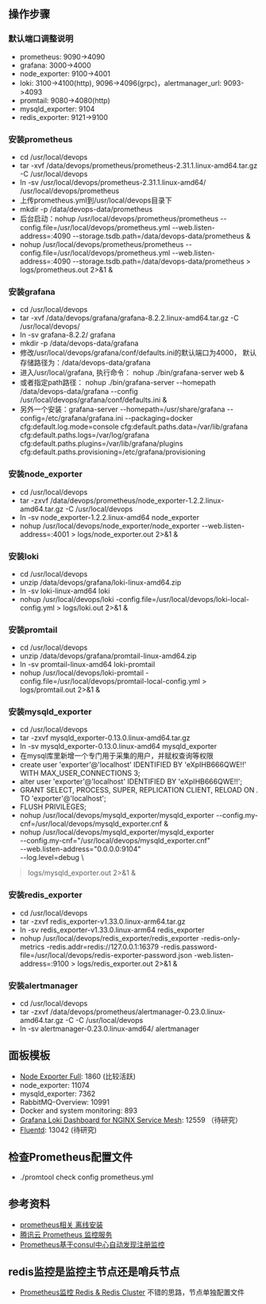 ## 操作步骤
### 默认端口调整说明
* prometheus: 9090->4090
* grafana: 3000->4000
* node_exporter: 9100->4001
* loki: 3100->4100(http), 9096->4096(grpc)，alertmanager_url: 9093->4093
* promtail: 9080->4080(http)
* mysqld_exporter: 9104
* redis_exporter: 9121->9100

### 安装prometheus
* cd /usr/local/devops
* tar -xvf /data/devops/prometheus/prometheus-2.31.1.linux-amd64.tar.gz -C /usr/local/devops
* ln -sv /usr/local/devops/prometheus-2.31.1.linux-amd64/ /usr/local/devops/prometheus
* 上传prometheus.yml到/usr/local/devops目录下
* mkdir -p /data/devops-data/prometheus
* 后台启动：nohup /usr/local/devops/prometheus/prometheus --config.file=/usr/local/devops/prometheus.yml --web.listen-address=:4090 --storage.tsdb.path=/data/devops-data/prometheus &
* nohup /usr/local/devops/prometheus/prometheus --config.file=/usr/local/devops/prometheus.yml --web.listen-address=:4090 --storage.tsdb.path=/data/devops-data/prometheus > logs/prometheus.out 2>&1 &

### 安装grafana
* cd /usr/local/devops
* tar -xvf /data/devops/grafana/grafana-8.2.2.linux-amd64.tar.gz -C /usr/local/devops/
* ln -sv grafana-8.2.2/ grafana
* mkdir -p /data/devops-data/grafana
* 修改/usr/local/devops/grafana/conf/defaults.ini的默认端口为4000， 默认存储路径为：/data/devops-data/grafana
* 进入/usr/local/grafana, 执行命令： nohup ./bin/grafana-server web &
* 或者指定path路径： nohup ./bin/grafana-server --homepath /data/devops-data/grafana --config /usr/local/devops/grafana/conf/defaults.ini &
* 另外一个安装：grafana-server --homepath=/usr/share/grafana --config=/etc/grafana/grafana.ini --packaging=docker cfg:default.log.mode=console cfg:default.paths.data=/var/lib/grafana cfg:default.paths.logs=/var/log/grafana cfg:default.paths.plugins=/var/lib/grafana/plugins cfg:default.paths.provisioning=/etc/grafana/provisioning

### 安装node_exporter
* cd /usr/local/devops
* tar -zxvf /data/devops/prometheus/node_exporter-1.2.2.linux-amd64.tar.gz -C /usr/local/devops
* ln -sv node_exporter-1.2.2.linux-amd64 node_exporter
* nohup /usr/local/devops/node_exporter/node_exporter --web.listen-address=:4001 > logs/node_exporter.out 2>&1 &

### 安装loki
* cd /usr/local/devops
* unzip /data/devops/grafana/loki-linux-amd64.zip
* ln -sv loki-linux-amd64 loki
* nohup /usr/local/devops/loki -config.file=/usr/local/devops/loki-local-config.yml > logs/loki.out 2>&1 &

### 安装promtail
* cd /usr/local/devops
* unzip /data/devops/grafana/promtail-linux-amd64.zip
* ln -sv promtail-linux-amd64 loki-promtail
* nohup /usr/local/devops/loki-promtail -config.file=/usr/local/devops/promtail-local-config.yml > logs/promtail.out 2>&1 &

### 安装mysqld_exporter
* cd /usr/local/devops
* tar -zxvf mysqld_exporter-0.13.0.linux-amd64.tar.gz
* ln -sv mysqld_exporter-0.13.0.linux-amd64 mysqld_exporter
* 在mysql库里新增一个专门用于采集的用户，并赋权查询等权限
* create user 'exporter'@'localhost'  IDENTIFIED BY 'eXpIHB666QWE!!' WITH MAX_USER_CONNECTIONS 3;
* alter user 'exporter'@'localhost'  IDENTIFIED BY 'eXpIHB666QWE!!';
* GRANT SELECT, PROCESS, SUPER, REPLICATION CLIENT, RELOAD ON *.* TO 'exporter'@'localhost';
* FLUSH PRIVILEGES;
* nohup /usr/local/devops/mysqld_exporter/mysqld_exporter --config.my-cnf=/usr/local/devops/mysqld_exporter.cnf &
* nohup /usr/local/devops/mysqld_exporter/mysqld_exporter \
--config.my-cnf="/usr/local/devops/mysqld_exporter.cnf" \
--web.listen-address="0.0.0.0:9104" \
--log.level=debug \
> logs/mysqld_exporter.out 2>&1 &

### 安装redis_exporter
* cd /usr/local/devops
* tar -zxvf redis_exporter-v1.33.0.linux-arm64.tar.gz
* ln -sv redis_exporter-v1.33.0.linux-arm64 redis_exporter
* nohup /usr/local/devops/redis_exporter/redis_exporter -redis-only-metrics -redis.addr=redis://127.0.0.1:16379 -redis.password-file=/usr/local/devops/redis-exporter-password.json  -web.listen-address=:9100 > logs/redis_exporter.out 2>&1 &

### 安装alertmanager
* cd /usr/local/devops
* tar -zxvf /data/devops/prometheus/alertmanager-0.23.0.linux-amd64.tar.gz -C -C /usr/local/devops
* ln -sv alertmanager-0.23.0.linux-amd64/ alertmanager

## 面板模板
* [Node Exporter Full](https://grafana.com/grafana/dashboards/1860): 1860  (比较活跃)
* node_exporter: 11074
* mysqld_exporter: 7362
* RabbitMQ-Overview: 10991
* Docker and system monitoring: 893
* [Grafana Loki Dashboard for NGINX Service Mesh](https://grafana.com/grafana/dashboards/12559?pg=dashboards&plcmt=featured-dashboard-1): 12559 （待研究）
* [Fluentd](https://grafana.com/grafana/dashboards/13042): 13042  (待研究)
  
## 检查Prometheus配置文件
* ./promtool check config prometheus.yml

## 参考资料
* [prometheus相关 离线安装](https://blog.csdn.net/qq_36208812/article/details/103513349)
* [腾讯云 Prometheus 监控服务](https://cloud.tencent.com/document/product/1416)
* [Prometheus基于consul中心自动发现注册监控](https://python.iitter.com/other/10216.html)


## redis监控是监控主节点还是哨兵节点
* [Prometheus监控 Redis & Redis Cluster](https://www.cnblogs.com/zhoujinyi/p/12189239.html) 不错的思路，节点单独配置文件
